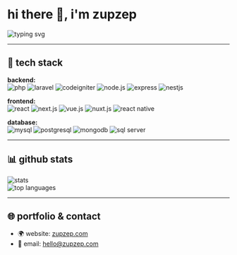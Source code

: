 # hi there 👋, i'm zupzep

<img src="https://readme-typing-svg.demolab.com?font=fira+code&weight=600&size=28&pause=1000&color=47a248&center=false&vcenter=true&width=435&lines=fullstack+developer" alt="typing svg" />

---

## 🧰 tech stack

**backend:**  
![php](https://img.shields.io/badge/php-777bb4?logo=php&logoColor=white)
![laravel](https://img.shields.io/badge/laravel-ff2d20?logo=laravel&logoColor=white)
![codeigniter](https://img.shields.io/badge/codeigniter-ef4223?logo=codeigniter&logoColor=white)
![node.js](https://img.shields.io/badge/node.js-339933?logo=node.js&logoColor=white)
![express](https://img.shields.io/badge/express-000000?logo=express&logoColor=white)
![nestjs](https://img.shields.io/badge/nestjs-e0234e?logo=nestjs&logoColor=white)

**frontend:**  
![react](https://img.shields.io/badge/react-61dafb?logo=react&logoColor=black)
![next.js](https://img.shields.io/badge/next.js-000000?logo=next.js&logoColor=white)
![vue.js](https://img.shields.io/badge/vue.js-4fc08d?logo=vue.js&logoColor=white)
![nuxt.js](https://img.shields.io/badge/nuxt.js-00dc82?logo=nuxt.js&logoColor=white)
![react native](https://img.shields.io/badge/react%20native-61dafb?logo=react&logoColor=black)

**database:**  
![mysql](https://img.shields.io/badge/mysql-4479a1?logo=mysql&logoColor=white)
![postgresql](https://img.shields.io/badge/postgresql-4169e1?logo=postgresql&logoColor=white)
![mongodb](https://img.shields.io/badge/mongodb-47a248?logo=mongodb&logoColor=white)
![sql server](https://img.shields.io/badge/sql%20server-cc2927?logo=microsoftsqlserver&logoColor=white)

---

## 📊 github stats

![stats](https://github-readme-stats.vercel.app/api?username=zupzep&show_icons=true&theme=tokyonight)  
![top languages](https://github-readme-stats.vercel.app/api/top-langs/?username=zupzep&layout=compact&theme=tokyonight)

---

## 🌐 portfolio & contact

- 🌍 website: [zupzep.com](https://zupzep.com)  
- 📧 email: hello@zupzep.com
